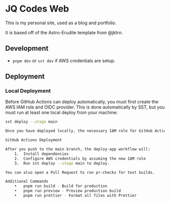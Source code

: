 # JQ Codes Web

This is my personal site, used as a blog and portfolio.

It is based off of the Astro-Erudite template from @jktrn.

## Development

- `pnpm dev` or `sst dev` if AWS credentials are setup.

## Deployment

### Local Deployment
Before GitHub Actions can deploy automatically, you must first create the AWS IAM role and OIDC provider.
This is done automatically by SST, but you must run at least one local deploy from your machine:

```bash
sst deploy --stage main

Once you have deployed locally, the necessary IAM role for GitHub Actions is created. GitHub Actions can then assume it to deploy changes.

GitHub Actions Deployment

After you push to the main branch, the deploy-app workflow will:
    1.	Install dependencies
    2.	Configure AWS credentials by assuming the new IAM role
    3.	Run sst deploy --stage main to deploy.

You can also open a Pull Request to run pr-checks for test builds.

Additional Commands
    •	pnpm run build - Build for production
    •	pnpm run preview - Preview production build
    •	pnpm run prettier - Format all files with Prettier
